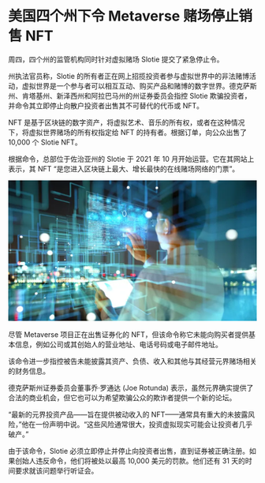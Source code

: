 # 美国四个州下令 Metaverse 赌场停止销售 NFT




周四，四个州的监管机构同时针对虚拟赌场 Slotie 提交了紧急停止令。

州执法官员称，Slotie 的所有者正在网上招揽投资者参与虚拟世界中的非法赌博活动，虚拟世界是一个参与者可以相互互动、购买产品和赌博的数字世界。德克萨斯州、肯塔基州、新泽西州和阿拉巴马州的州证券委员会指控 Slotie 欺骗投资者，并命令其立即停止向散户投资者出售其不可替代的代币或 NFT。

NFT 是基于区块链的数字资产，将虚拟艺术、音乐的所有权，或者在这种情况下，将虚拟世界赌场的所有权指定给 NFT 的持有者。根据订单，向公众出售了 10,000 个 Slotie NFT。

根据命令，总部位于佐治亚州的 Slotie 于 2021 年 10 月开始运营。它在其网站上表示，其 NFT “是您进入区块链上最大、增长最快的在线赌场网络的门票”。

![元宇宙](31.png)



尽管 Metaverse 项目正在出售证券化的 NFT，但该命令称它未能向购买者提供基本信息，例如公司或其创始人的营业地址、电话号码或电子邮件地址。

该命令进一步指控被告未能披露其资产、负债、收入和其他与其经营元界赌场相关的财务信息。

德克萨斯州证券委员会董事乔·罗通达 (Joe Rotunda) 表示，虽然元界确实提供了合法的商业机会，但它也可以为希望欺骗公众的欺诈者提供一个新的论坛。

“最新的元界投资产品——旨在提供被动收入的 NFT——通常具有重大的未披露风险，”他在一份声明中说。“这些风险通常很大，投资虚拟现实可能会让投资者几乎破产。”

由于该命令，Slotie 必须立即停止并停止向投资者出售，直到证券被正确注册。如果创始人违反命令，他们将被处以最高 10,000 美元的罚款。他们还有 31 天的时间要求就该问题举行听证会。
